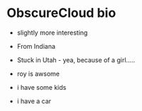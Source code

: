 # ObscureCloud bio

- slightly more interesting

- From Indiana
- Stuck in Utah - yea, because of a girl.....
- roy is awsome
- i have some kids
- i have a car
